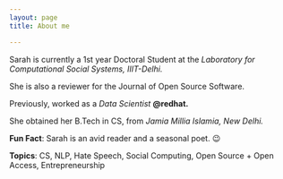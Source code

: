 ```yaml
---
layout: page
title: About me

---
```


Sarah is currently a 1st year Doctoral Student at the *Laboratory for Computational Social Systems, IIIT-Delhi.*

She is also a reviewer for the Journal of Open Source Software.

Previously, worked as a *Data Scientist* **@redhat.**

She obtained her B.Tech in CS, from *Jamia Millia Islamia, New Delhi.*

**Fun Fact**: Sarah is an avid reader and a seasonal poet. 😉 

**Topics**: CS, NLP, Hate Speech, Social Computing, Open Source + Open Access, Entrepreneurship

